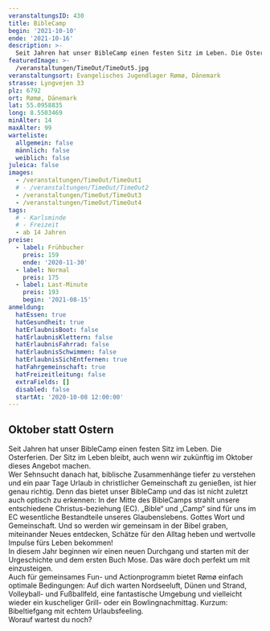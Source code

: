 ```yaml
---
veranstaltungsID: 430
title: BibleCamp
begin: '2021-10-10'
ende: '2021-10-16'
description: >-
  Seit Jahren hat unser BibleCamp einen festen Sitz im Leben. Die Osterferien. Der Sitz im Leben bleibt, auch wenn wir zukünftig im Oktober dieses Angebot machen.
featuredImage: >-
  /veranstaltungen/TimeOut/TimeOut5.jpg
veranstaltungsort: Evangelisches Jugendlager Rømø, Dänemark
strasse: Lyngvejen 33
plz: 6792
ort: Rømø, Dänemark
lat: 55.0958835
long: 8.5503469
minAlter: 14
maxAlter: 99
warteliste:
  allgemein: false
  männlich: false
  weiblich: false
juleica: false
images:
  - /veranstaltungen/TimeOut/TimeOut1
  # - /veranstaltungen/TimeOut/TimeOut2
  - /veranstaltungen/TimeOut/TimeOut3
  - /veranstaltungen/TimeOut/TimeOut4
tags:
  # - Karlsminde
  # - Freizeit
  - ab 14 Jahren
preise:
  - label: Frühbucher
    preis: 159
    ende: '2020-11-30'
  - label: Normal
    preis: 175
  - label: Last-Minute
    preis: 193
    begin: '2021-08-15'
anmeldung:
  hatEssen: true
  hatGesundheit: true
  hatErlaubnisBoot: false
  hatErlaubnisKlettern: false
  hatErlaubnisFahrrad: false
  hatErlaubnisSchwimmen: false
  hatErlaubnisSichEntfernen: true
  hatFahrgemeinschaft: true
  hatFreizeitleitung: false
  extraFields: []
  disabled: false
  startAt: '2020-10-08 12:00:00'
---
```


## Oktober statt Ostern

Seit Jahren hat unser BibleCamp einen festen Sitz im Leben. Die Osterferien. Der Sitz im Leben bleibt, auch wenn wir zukünftig im Oktober dieses Angebot machen.  
Wer Sehnsucht danach hat, biblische Zusammenhänge tiefer zu verstehen und ein paar Tage Urlaub in christlicher Gemeinschaft zu genießen, ist hier genau richtig. Denn das bietet unser BibleCamp und das ist nicht zuletzt auch optisch zu erkennen: In der Mitte des BibleCamps strahlt unsere entschiedene Christus-beziehung (EC). „Bible“ und „Camp“ sind für uns im EC wesentliche Bestandteile unseres Glaubenslebens. Gottes Wort und Gemeinschaft. Und so werden wir gemeinsam in der Bibel graben, miteinander Neues entdecken, Schätze für den Alltag heben und wertvolle Impulse fürs Leben bekommen!  
In diesem Jahr beginnen wir einen neuen Durchgang und starten mit der Urgeschichte und dem ersten Buch Mose. Das wäre doch perfekt um mit einzusteigen.  
Auch für gemeinsames Fun- und Actionprogramm bietet Rømø einfach optimale Bedingungen: Auf dich warten Nordseeluft, Dünen und Strand, Volleyball- und Fußballfeld, eine fantastische Umgebung und vielleicht wieder ein kuscheliger Grill- oder ein Bowlingnachmittag. Kurzum: Bibeltiefgang mit echtem Urlaubsfeeling.  
Worauf wartest du noch?

